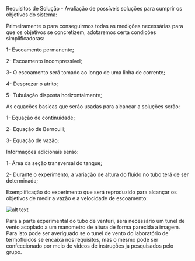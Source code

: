 Requisitos de Solução - Avaliação de possíveis soluções para cumprir os objetivos do sistema:

Primeiramente o para conseguirmos todas as medições necessárias para que os objetivos se concretizem, adotaremos certa condicões simplificadoras:

1- Escoamento permanente;

2- Escoamento incompressível;

3- O escoamento será tomado ao longo de uma linha de corrente;

4- Desprezar o atrito;

5- Tubulação disposta horizontalmente;

As equacões basicas que serão usadas para alcançar a soluções serão:

1- Equação de continuidade;

2- Equação de Bernoulli;

3- Equação de vazão;

Informações adicionais serão:

1- Área da seção transversal do tanque;

2- Durante o experimento, a variação de altura do fluido no tubo terá de ser determinada;

Exemplificação do experimento que será reproduzido para alcançar os objetivos de medir a vazão e a velocidade de escoamento:

![alt text](http://1.bp.blogspot.com/-lchp2UI4fHo/VSl2spb5SDI/AAAAAAAAC04/arjO0FR3PKw/s1600/Capturar1F.PNG)


Para a parte experimental do tubo de venturi, será necessário um tunel de vento acoplado a um manometro de altura de forma parecida a imagem. Para isto pode ser averiguado se o tunel de vento do laboratório de termofluidos se encaixa nos requisitos, mas o mesmo pode ser confeccionado por meio de vídeos de instruções ja pesquisados pelo grupo.

